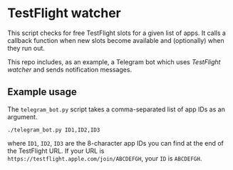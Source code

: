 # TestFlight watcher

This script checks for free TestFlight slots for a given list of apps. It calls a callback function when new slots become available and (optionally) when they run out.

This repo includes, as an example, a Telegram bot which uses *TestFlight watcher* and sends notification messages.

## Example usage

The `telegram_bot.py` script takes a comma-separated list of app IDs as an argument.

```./telegram_bot.py ID1,ID2,ID3```

where `ID1`, `ID2`, `ID3` are the 8-character 
 app IDs you can find at the end of the TestFlight URL. If your URL is `https://testflight.apple.com/join/ABCDEFGH`, your `ID` is `ABCDEFGH`.
